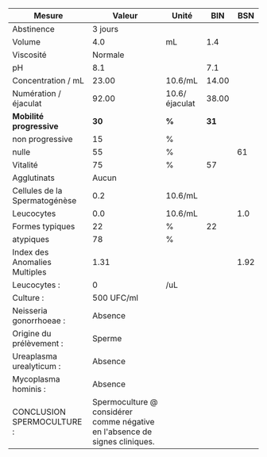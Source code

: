 |            Mesure           |                                   Valeur                                  |    Unité    |  BIN | BSN|
|-----------------------------|---------------------------------------------------------------------------|-------------|------|----|
|          Abstinence         |                                  3 jours                                  |             |      |    |
|            Volume           |                                    4.0                                    |      mL     |  1.4 |    |
|          Viscosité          |                                  Normale                                  |             |      |    |
|              pH             |                                    8.1                                    |             |  7.1 |    |
|      Concentration / mL     |                                   23.00                                   |   10.6/mL   | 14.00|    |
|    Numération / éjaculat    |                                   92.00                                   |10.6/éjaculat| 38.00|    |
|   **Mobilité progressive**  |                                   **30**                                  |    **%**    |**31**|    |
|       non progressive       |                                     15                                    |      %      |      |    |
|            nulle            |                                     55                                    |      %      |      | 61 |
|           Vitalité          |                                     75                                    |      %      |  57  |    |
|         Agglutinats         |                                   Aucun                                   |             |      |    |
|Cellules de la Spermatogénèse|                                    0.2                                    |   10.6/mL   |      |    |
|          Leucocytes         |                                    0.0                                    |   10.6/mL   |      | 1.0|
|       Formes typiques       |                                     22                                    |      %      |  22  |    |
|          atypiques          |                                     78                                    |      %      |      |    |
|Index des Anomalies Multiples|                                    1.31                                   |             |      |1.92|
|         Leucocytes :        |                                     0                                     |     /uL     |      |    |
|          Culture :          |                                 500 UFC/ml                                |             |      |    |
|   Neisseria gonorrhoeae :   |                                  Absence                                  |             |      |    |
|   Origine du prélèvement :  |                                   Sperme                                  |             |      |    |
|   Ureaplasma urealyticum :  |                                  Absence                                  |             |      |    |
|     Mycoplasma hominis :    |                                  Absence                                  |             |      |    |
|  CONCLUSION SPERMOCULTURE : |Spermoculture @ considérer comme négative en l'absence de signes cliniques.|             |      |    |